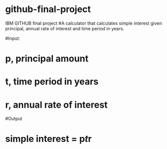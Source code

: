 # github-final-project
IBM GITHUB final project
#A calculator that calculates simple interest given principal, annual rate of interest and time period in years.

#Input:
#  p, principal amount
#   t, time period in years
#  r, annual rate of interest
#Output
#   simple interest = p*t*r
